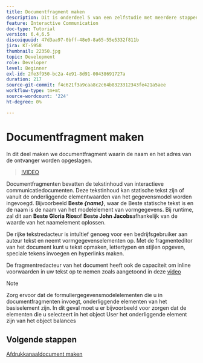 ```yaml
---
title: Documentfragment maken
description: Dit is onderdeel 5 van een zelfstudie met meerdere stappen voor het maken van uw eerste interactieve communicatiedocument. In dit deel maken we documentfragment waarin de naam en het adres van de ontvanger worden opgeslagen.
feature: Interactive Communication
doc-type: Tutorial
version: 6.4,6.5
discoiquuid: 47d3aa97-0bff-48e0-8a65-55e5332f811b
jira: KT-5958
thumbnail: 22350.jpg
topic: Development
role: Developer
level: Beginner
exl-id: 2fe3f950-bc2a-4e91-8d91-00438691727a
duration: 217
source-git-commit: f4c621f3a9caa8c2c64b8323312343fe421a5aee
workflow-type: tm+mt
source-wordcount: '224'
ht-degree: 0%

---
```


# Documentfragment maken

In dit deel maken we documentfragment waarin de naam en het adres van de ontvanger worden opgeslagen.

>[!VIDEO](https://video.tv.adobe.com/v/22350?quality=12&learn=on)

Documentfragmenten bevatten de tekstinhoud van interactieve communicatiedocumenten. Deze tekstinhoud kan statische tekst zijn of vanuit de onderliggende elementwaarden van het gegevensmodel worden ingevoegd. Bijvoorbeeld **Beste _{name}_**, waar de Beste statische tekst is en de naam is de naam van het modelelement van vormgegevens. Bij runtime, zal dit aan **Beste Gloria Rios**of **Beste John Jacobs**afhankelijk van de waarde van het naamelement oplossen.

De rijke tekstredacteur is intuïtief genoeg voor een bedrijfsgebruiker aan auteur tekst en neemt vormgegevenselementen op. Met de fragmenteditor van het document kunt u tekst opmaken, lettertypen en stijlen opgeven, speciale tekens invoegen en hyperlinks maken.

De fragmentredacteur van het document heeft ook de capaciteit om inline voorwaarden in uw tekst op te nemen zoals aangetoond in deze [ video ](https://helpx.adobe.com/experience-manager/kt/forms/using/editing-improvements-correspondence-mgmt-feature-video-use.html)

>[!NOTE]
>
>Zorg ervoor dat de formuliergegevensmodelelementen die u in documentfragmenten invoegt, onderliggende elementen van het basiselement zijn. In dit geval moet u er bijvoorbeeld voor zorgen dat de elementen die u selecteert in het object User het onderliggende element zijn van het object balances

## Volgende stappen

[Afdrukkanaaldocument maken](./create-print-channel-document.md)
